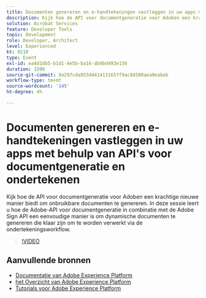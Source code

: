 ```yaml
---
title: Documenten genereren en e-handtekeningen vastleggen in uw apps met behulp van API's voor documentgeneratie en ondertekenen
description: Kijk hoe de API voor documentgeneratie voor Adoben een krachtige nieuwe manier biedt om onbruikbare documenten te genereren. In deze sessie leert u hoe de Adobe-API voor documentgeneratie in combinatie met de Adobe Sign API een eenvoudige manier is om dynamische documenten te genereren die klaar zijn om te worden verwerkt via de ondertekeningsworkflow.
solution: Acrobat Services
feature: Developer Tools
topic: Development
role: Developer, Architect
level: Experienced
kt: 9210
type: Event
exl-id: ea4d1db5-b1d1-4e5b-ba16-db9bd493e150
duration: 1598
source-git-commit: 9a297cda953d4414131657f9ac84580aea0eabeb
workflow-type: tm+mt
source-wordcount: '145'
ht-degree: 4%

---
```


# Documenten genereren en e-handtekeningen vastleggen in uw apps met behulp van API&#39;s voor documentgeneratie en ondertekenen

Kijk hoe de API voor documentgeneratie voor Adoben een krachtige nieuwe manier biedt om onbruikbare documenten te genereren. In deze sessie leert u hoe de Adobe-API voor documentgeneratie in combinatie met de Adobe Sign API een eenvoudige manier is om dynamische documenten te genereren die klaar zijn om te worden verwerkt via de ondertekeningsworkflow.

>[!VIDEO](https://video.tv.adobe.com/v/338094/?quality=12&learn=on&hidetitle=true)

## Aanvullende bronnen

- [ Documentatie van Adobe Experience Platform ](https://experienceleague.adobe.com/docs/experience-platform.html?lang=nl-NL)
- [ het Overzicht van Adobe Experience Platform ](https://experienceleague.adobe.com/docs/experience-platform/landing/home.html?lang=nl-NL)
- [Tutorials voor Adobe Experience Platform](https://experienceleague.adobe.com/docs/platform-learn/tutorials/overview.html?lang=nl)
